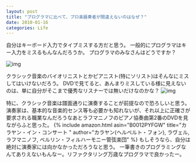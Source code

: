 ```yaml
---
layout: post
title: "プログラマに比べて、プロ楽器奏者が間違えないのはなぜ？"
date: 2010-01-16
categories: Life
---
```

自分はキーボード入力でタイプミスする方だと思う。
一般的にプログラマはキー入力をミスるもんなんだろうか。
プログラマのみなさんはどうですか？

 ![img](http://www.publicdomainpictures.net/pictures/2000/nahled/1-1232472255xXip.jpg)

クラシック音楽のバイオリニストとかピアニスト(特にソリスト)はそんなにミスしてはいけないだろう。
DVDで見てると、あんまりミスしている様に見えないのは、単に自分がそこまで優秀なリスナーでは無いだけなのかな？
 ![img](http://www.publicdomainpictures.net/pictures/2000/nahled/772-123316207958BE.jpg)  

特に、クラシック音楽は譜面通りに演奏することが前提なので恐ろしいと思う。
演奏家は、基本的な音楽的センス等も必要かも知れないが、それ以上に正確さが要求される職業なんだろうなあとラフマニノフのピアノ協奏曲第2番のDVDを見ながらふと思った。
 {% include amazon.html asin="B0012PYFGW" title="カラヤン・イン・コンサート <DVD>" author="カラヤン(ヘルベルト・フォン), ラヴェル, ラフマニノフ, ベルリン・フィルハーモニー管弦楽団" %}
もしそうなら、自分は絶対に演奏家には向かなかっただろうなと思う。
一筆書きのプログラミングなんてありえないもんなー。リファクタリング万歳なプログラマで良かったー。

